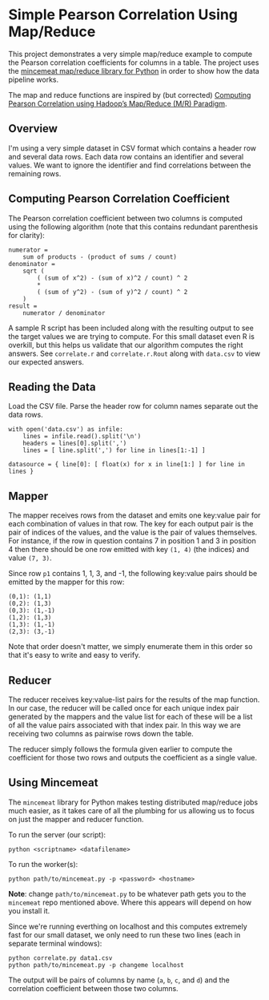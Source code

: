 # Simple Pearson Correlation Using Map/Reduce

This project demonstrates a very simple map/reduce example to compute the Pearson correlation coefficients for columns in a table. The project uses the [mincemeat map/reduce library for Python](https://github.com/michaelfairley/mincemeatpy) in order to show how the data pipeline works.

The map and reduce functions are inspired by (but corrected) [Computing Pearson Correlation using Hadoop’s Map/Reduce (M/R) Paradigm](https://vangjee.wordpress.com/2012/02/29/computing-pearson-correlation-using-hadoops-mapreduce-mr-paradigm/).

## Overview

I'm using a very simple dataset in CSV format which contains a header row and several data rows. Each data row contains an identifier and several values. We want to ignore the identifier and find correlations between the remaining rows.


## Computing Pearson Correlation Coefficient

The Pearson correlation coefficient between two columns is computed using the following algorithm (note that this contains redundant parenthesis for clarity):

    numerator =
        sum of products - (product of sums / count)
    denominator =
        sqrt (
            ( (sum of x^2) - (sum of x)^2 / count) ^ 2
            *
            ( (sum of y^2) - (sum of y)^2 / count) ^ 2
        )
    result =
        numerator / denominator

A sample R script has been included along with the resulting output to see the target values we are trying to compute. For this small dataset even R is overkill, but this helps us validate that our algorithm computes the right answers. See `correlate.r` and `correlate.r.Rout` along with `data.csv` to view our expected answers.


## Reading the Data

Load the CSV file. Parse the header row for column names separate out the data rows.

    with open('data.csv') as infile:
        lines = infile.read().split('\n')
        headers = lines[0].split(',')
        lines = [ line.split(',') for line in lines[1:-1] ]
    
    datasource = { line[0]: [ float(x) for x in line[1:] ] for line in lines }


## Mapper

The mapper receives rows from the dataset and emits one key:value pair for each combination of values in that row. The key for each output pair is the pair of indices of the values, and the value is the pair of values themselves. For instance, if the row in question contains 7 in position 1 and 3 in position 4 then there should be one row emitted with key `(1, 4)` (the indices) and value
`(7, 3)`.

Since row `p1` contains 1, 1, 3, and -1, the following key:value pairs should be emitted by the mapper for this row:

    (0,1): (1,1)
    (0,2): (1,3)
    (0,3): (1,-1)
    (1,2): (1,3)
    (1,3): (1,-1)
    (2,3): (3,-1)

Note that order doesn't matter, we simply enumerate them in this order so that it's easy to write and easy to verify.

## Reducer

The reducer receives key:value-list pairs for the results of the map function. In our case, the reducer will be called once for each unique index pair generated by the mappers and the value list for each of these will be a list of all the value pairs associated with that index pair. In this way we are receiving two columns as pairwise rows down the table.

The reducer simply follows the formula given earlier to compute the coefficient for those two rows and outputs the coefficient as a single value.


## Using Mincemeat

The `mincemeat` library for Python makes testing distributed map/reduce jobs much easier, as it takes care of all the plumbing for us allowing us to focus on just the mapper and reducer function.

To run the server (our script):

    python <scriptname> <datafilename>

To run the worker(s):

    python path/to/mincemeat.py -p <password> <hostname>

**Note**: change `path/to/mincemeat.py` to be whatever path gets you to the `mincemeat` repo mentioned above. Where this appears will depend on how you install it.

Since we're running everthing on localhost and this computes extremely fast for our small dataset, we only need to run these two lines (each in separate terminal windows):

    python correlate.py data1.csv
    python path/to/mincemeat.py -p changeme localhost

The output will be pairs of columns by name (`a`, `b`, `c`, and `d`) and the correlation coefficient between those two columns.
